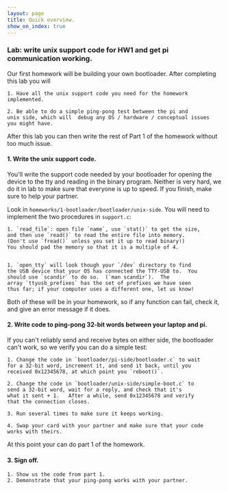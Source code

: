 ```yaml
---
layout: page
title: Quick overview.
show_on_index: true
---
```


### Lab: write unix support code for HW1 and get pi communication working.

Our first homework will be building your own bootloader.  After 
completing this lab you will

	1. Have all the unix support code you need for the homework
	implemented.

	2. Be able to do a simple ping-pong test between the pi and
	unix side, which will  debug any OS / hardware / conceptual issues
	you might have.

After this lab you can then write the rest of Part 1 of the homework without
too much issue.

#### 1. Write the unix support code.

You'll write the support code needed by your bootloader for opening the 
device to the tty and reading in the binary program.  Neither is very
hard, we do it in lab to make sure that everyone is up to speed.  If you
finish, make sure to help your partner.

Look in `homeworks/1-bootloader/bootloader/unix-side`.  You will need
to implement the two procedures in `support.c`:

	1. `read_file`: open file `name`, use `stat()` to get the size,
	and then use `read()` to read the entire file into memory.
	(Don't use `fread()` unless you set it up to read binary!)
	You should pad the memory so that it is a multiple of 4.

	
	1. `open_tty` will look though your `/dev` directory to find 
	the USB device that your OS has connected the TTY-USB to.  You 
	should use `scandir` to do so.  (`man scandir`).  The 
	array `ttyusb_prefixes` has the set of prefixes we have seen
	thus far; if your computer uses a different one, let us know!

Both of these will be in your homework, so if any function can fail,
check it, and give an error message if it does.

#### 2.  Write code to ping-pong 32-bit words between your laptop and pi.

If you can't reliably send and receive bytes on either side, the bootloader
can't work, so we verify you can do a simple test:

 	1. Change the code in `bootloader/pi-side/bootloader.c` to wait
	for a 32-bit word, increment it, and send it back, until you
	received 0x12345678, at which point you `reboot()`. 

	2. Change the code in `bootloader/unix-side/simple-boot.c` to
	send a 32-bit word, wait for a reply, and check that it's 
	what it sent + 1.   After a while, send 0x12345678 and verify
	that the connection closes.

	3. Run several times to make sure it keeps working.    

	4. Swap your card with your partner and make sure that your code
	works with theirs.

At this point your can do part 1 of the homework.

#### 3.  Sign off.

	1. Show us the code from part 1.
	2. Demonstrate that your ping-pong works with your partner.
